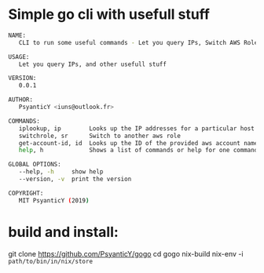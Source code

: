 # Simple go cli with usefull stuff
```bash
NAME:
   CLI to run some useful commands - Let you query IPs, Switch AWS Role and AWS account ID

USAGE:
   Let you query IPs, and other usefull stuff

VERSION:
   0.0.1

AUTHOR:
   PsyanticY <iuns@outlook.fr>

COMMANDS:
   iplookup, ip        Looks up the IP addresses for a particular host
   switchrole, sr      Switch to another aws role 
   get-account-id, id  Looks up the ID of the provided aws account name
   help, h             Shows a list of commands or help for one command

GLOBAL OPTIONS:
   --help, -h     show help
   --version, -v  print the version

COPYRIGHT:
   MIT PsyanticY (2019)
```
# build and install:
git clone https://github.com/PsyanticY/gogo
cd gogo
nix-build
nix-env -i `path/to/bin/in/nix/store `
